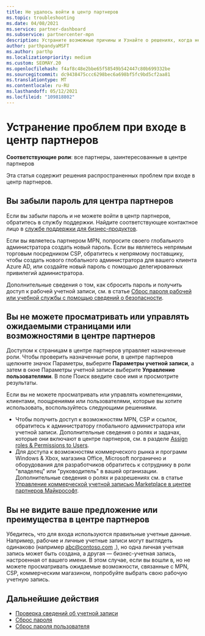 ```yaml
---
title: Не удалось войти в центр партнеров
ms.topic: troubleshooting
ms.date: 04/08/2021
ms.service: partner-dashboard
ms.subservice: partnercenter-mpn
description: Устраните возможные причины и Узнайте о решениях, когда не удается войти в центр партнеров — Узнайте больше о сбросе паролей, проверке ролей и проверке учетных данных.
author: parthpandyaMSFT
ms.author: parthp
ms.localizationpriority: medium
ms.custom: SEOMAY.20
ms.openlocfilehash: f4af8c48e2bbe65f58549b542447c80b699332be
ms.sourcegitcommit: dc9438475ccc6298bec6a698bf5fc9bd5cf2aa81
ms.translationtype: MT
ms.contentlocale: ru-RU
ms.lasthandoff: 05/12/2021
ms.locfileid: "109818802"
---
```

# <a name="troubleshoot-sign-in-issues-for-partner-center"></a>Устранение проблем при входе в центр партнеров

**Соответствующие роли**: все партнеры, заинтересованные в центре партнеров

Эта статья содержит решения распространенных проблем при входе в центр партнеров.

## <a name="youve-forgotten-your-password-for-partner-center"></a>Вы забыли пароль для центра партнеров

Если вы забыли пароль и не можете войти в центр партнеров, обратитесь в службу поддержки. Найдите соответствующее контактное лицо в [службе поддержки для бизнес-продуктов](/microsoft-365/admin/contact-support-for-business-products).

Если вы являетесь партнером MPN, попросите своего глобального администратора создать новый пароль. Если вы являетесь непрямым торговым посредником CSP, обратитесь к непрямому поставщику, чтобы создать нового глобального администратора для вашего клиента Azure AD, или создайте новый пароль с помощью делегированных привилегий администратора.

Дополнительные сведения о том, как сбросить пароль и получить доступ к рабочей учетной записи, см. в статье [Сброс пароля рабочей или учебной службы с помощью сведений о безопасности](/azure/active-directory/user-help/active-directory-passwords-update-your-own-password#how-to-change-your-password).

## <a name="you-cant-view-or-manage-the-expected-pages-or-capabilities-in-partner-center"></a>Вы не можете просматривать или управлять ожидаемыми страницами или возможностями в центре партнеров

Доступом к страницам в центре партнеров управляет назначенные роли. Чтобы проверить назначенные роли, в центре партнеров щелкните значок Параметры, выберите **Параметры учетной записи**, а затем в окне Параметры учетной записи выберите **Управление пользователями**. В поле Поиск введите свое имя и просмотрите результаты.

Если вы не можете просматривать или управлять компетенциями, клиентами, поощрениями или пользователями, которые вы хотите использовать, воспользуйтесь следующими решениями.

- Чтобы получить доступ к возможностям MPN, CSP и ссылок, обратитесь к администратору глобального администратора или учетной записи. Дополнительные сведения о ролях и задачах, которые они включают в центре партнеров, см. в разделе [Assign roles & Permissions to Users](permissions-overview.md).
- Для доступа к возможностям коммерческого рынка и программ Windows & Xbox, магазина Office, Microsoft погранично и оборудования для разработчиков обратитесь к сотруднику в роли "владелец" или "руководитель" в вашей организации. Дополнительные сведения о ролях и разрешениях см. в статье [Управление коммерческой учетной записью Marketplace в центре партнеров Майкрософт](/azure/marketplace/partner-center-portal/manage-account#define-user-roles-and-permissions).

## <a name="you-cant-see-your-offer-or-benefits-in-partner-center"></a>Вы не видите ваше предложение или преимущества в центре партнеров

Убедитесь, что для входа используются правильные учетные данные. Например, рабочие и личные учетные записи могут выглядеть одинаково (например abc@contoso.com ,), но одна личная учетная запись может быть создана, а другая — бизнес-учетная запись, настроенная от вашего имени. В этом случае, если вы вошли в, но не можете просматривать ожидаемые возможности, связанные с MPN, CSP, коммерческим магазином, попробуйте выбрать свою рабочую учетную запись.

## <a name="next-steps"></a>Дальнейшие действия

- [Проверка сведений об учетной записи](verification-responses.md)
- [Сброс пароля](reset-my-pasword.md)
- [Сброс пароля пользователя](reset-a-user-password.md)